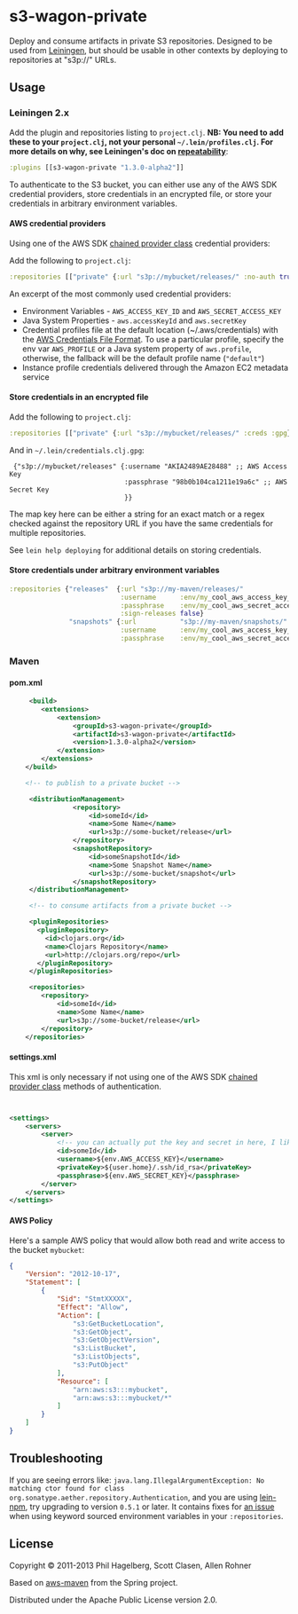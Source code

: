 # s3-wagon-private

Deploy and consume artifacts in private S3 repositories. Designed to
be used from [Leiningen](https://github.com/technomancy/leiningen),
but should be usable in other contexts by deploying to repositories at
"s3p://" URLs.

## Usage

### Leiningen 2.x

Add the plugin and repositories listing to `project.clj`. **NB: You need to add these to your `project.clj`, not your personal `~/.lein/profiles.clj`. For more details on why, see Leiningen's doc on [repeatability](https://github.com/technomancy/leiningen/wiki/Repeatability#user-level-repositories)**:

```clj
:plugins [[s3-wagon-private "1.3.0-alpha2"]]
```

To authenticate to the S3 bucket, you can either use any of the AWS SDK credential providers, store credentials in an encrypted file, or store your credentials in arbitrary environment variables.

#### AWS credential providers

Using one of the AWS SDK [chained provider class][chained-provider-class] credential providers:

Add the following to `project.clj`:

 ```clj
 :repositories [["private" {:url "s3p://mybucket/releases/" :no-auth true}]]
 ```

 An excerpt of the most commonly used credential providers:
 - Environment Variables - `AWS_ACCESS_KEY_ID` and `AWS_SECRET_ACCESS_KEY`
 - Java System Properties - `aws.accessKeyId` and `aws.secretKey`
 - Credential profiles file at the default location (~/.aws/credentials) with the [AWS Credentials File Format][credentials-file-format]. To use a particular profile, specify the env var `AWS_PROFILE` or a Java system property of `aws.profile`, otherwise, the fallback will be the default profile name (`"default"`)
 - Instance profile credentials delivered through the Amazon EC2 metadata service


#### Store credentials in an encrypted file

Add the following to `project.clj`:

```clj
:repositories [["private" {:url "s3p://mybucket/releases/" :creds :gpg}]]
```

And in `~/.lein/credentials.clj.gpg`:

```
 {"s3p://mybucket/releases" {:username "AKIA2489AE28488" ;; AWS Access Key
                             :passphrase "98b0b104ca1211e19a6c" ;; AWS Secret Key
                             }}
```

The map key here can be either a string for an exact match or a regex
checked against the repository URL if you have the same credentials
for multiple repositories.

See `lein help deploying` for additional details on storing credentials.

#### Store credentials under arbitrary environment variables

```clj
:repositories {"releases"  {:url "s3p://my-maven/releases/"
                            :username      :env/my_cool_aws_access_key_id
                            :passphrase    :env/my_cool_aws_secret_access_key
                            :sign-releases false}
               "snapshots" {:url           "s3p://my-maven/snapshots/"
                            :username      :env/my_cool_aws_access_key_id
                            :passphrase    :env/my_cool_aws_secret_access_key}}
```

### Maven

#### pom.xml

```xml
     <build>
        <extensions>
            <extension>
                <groupId>s3-wagon-private</groupId>
                <artifactId>s3-wagon-private</artifactId>
                <version>1.3.0-alpha2</version>
            </extension>
        </extensions>
    </build>

    <!-- to publish to a private bucket -->

     <distributionManagement>
                <repository>
                    <id>someId</id>
                    <name>Some Name</name>
                    <url>s3p://some-bucket/release</url>
                </repository>
                <snapshotRepository>
                    <id>someSnapshotId</id>
                    <name>Some Snapshot Name</name>
                    <url>s3p://some-bucket/snapshot</url>
                </snapshotRepository>
     </distributionManagement>

     <!-- to consume artifacts from a private bucket -->

     <pluginRepositories>
       <pluginRepository>
         <id>clojars.org</id>
         <name>Clojars Repository</name>
         <url>http://clojars.org/repo</url>
       </pluginRepository>
     </pluginRepositories>

     <repositories>
        <repository>
            <id>someId</id>
            <name>Some Name</name>
            <url>s3p://some-bucket/release</url>
        </repository>
    </repositories>


```

#### settings.xml

This xml is only necessary if not using one of the AWS SDK [chained provider class][chained-provider-class] methods of authentication.

```xml


<settings>
    <servers>
        <server>
            <!-- you can actually put the key and secret in here, I like to get them from the env -->
            <id>someId</id>
            <username>${env.AWS_ACCESS_KEY}</username>
            <privateKey>${user.home}/.ssh/id_rsa</privateKey>
            <passphrase>${env.AWS_SECRET_KEY}</passphrase>
        </server>
    </servers>
</settings>

```

#### AWS Policy

Here's a sample AWS policy that would allow both read and write access to
the bucket `mybucket`:

```json
{
    "Version": "2012-10-17",
    "Statement": [
        {
            "Sid": "StmtXXXXX",
            "Effect": "Allow",
            "Action": [
                "s3:GetBucketLocation",
                "s3:GetObject",
                "s3:GetObjectVersion",
                "s3:ListBucket",
                "s3:ListObjects",
                "s3:PutObject"
            ],
            "Resource": [
                "arn:aws:s3:::mybucket",
                "arn:aws:s3:::mybucket/*"
            ]
        }
    ]
}
```

## Troubleshooting

If you are seeing errors like: `java.lang.IllegalArgumentException: No matching ctor found for class org.sonatype.aether.repository.Authentication`, and you are using [lein-npm](https://github.com/RyanMcG/lein-npm), try upgrading to version `0.5.1` or later. It contains fixes for [an issue](https://github.com/RyanMcG/lein-npm/pull/13) when using keyword sourced environment variables in your `:repositories`.


## License

Copyright © 2011-2013 Phil Hagelberg, Scott Clasen, Allen Rohner

Based on [aws-maven](http://git.springsource.org/spring-build/aws-maven)
from the Spring project.

Distributed under the Apache Public License version 2.0.

[chained-provider-class]: http://docs.aws.amazon.com/AWSJavaSDK/latest/javadoc/com/amazonaws/auth/DefaultAWSCredentialsProviderChain.html
[credentials-file-format]: http://docs.aws.amazon.com/sdk-for-java/v1/developer-guide/credentials.html#aws-credentials-file-format
